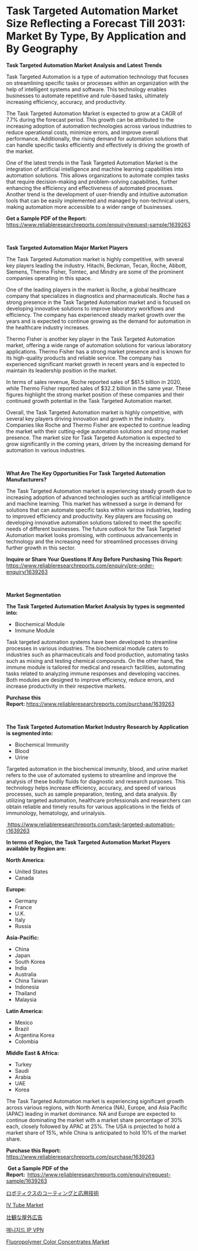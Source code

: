 <p><h1>Task Targeted Automation Market Size Reflecting a Forecast Till 2031: Market By Type, By Application and By Geography</h1></p><p><strong>Task Targeted Automation Market Analysis and Latest Trends</strong></p>
<p><p>Task Targeted Automation is a type of automation technology that focuses on streamlining specific tasks or processes within an organization with the help of intelligent systems and software. This technology enables businesses to automate repetitive and rule-based tasks, ultimately increasing efficiency, accuracy, and productivity.</p><p>The Task Targeted Automation Market is expected to grow at a CAGR of 7.7% during the forecast period. This growth can be attributed to the increasing adoption of automation technologies across various industries to reduce operational costs, minimize errors, and improve overall performance. Additionally, the rising demand for automation solutions that can handle specific tasks efficiently and effectively is driving the growth of the market.</p><p>One of the latest trends in the Task Targeted Automation Market is the integration of artificial intelligence and machine learning capabilities into automation solutions. This allows organizations to automate complex tasks that require decision-making and problem-solving capabilities, further enhancing the efficiency and effectiveness of automated processes. Another trend is the development of user-friendly and intuitive automation tools that can be easily implemented and managed by non-technical users, making automation more accessible to a wider range of businesses.</p></p>
<p><strong>Get a Sample PDF of the Report:&nbsp;</strong> <a href="https://www.reliableresearchreports.com/enquiry/request-sample/1639263">https://www.reliableresearchreports.com/enquiry/request-sample/1639263</a></p>
<p>&nbsp;</p>
<p><strong>Task Targeted Automation Major Market Players</strong></p>
<p><p>The Task Targeted Automation market is highly competitive, with several key players leading the industry. Hitachi, Beckman, Tecan, Roche, Abbott, Siemens, Thermo Fisher, Tomtec, and Mindry are some of the prominent companies operating in this space.</p><p>One of the leading players in the market is Roche, a global healthcare company that specializes in diagnostics and pharmaceuticals. Roche has a strong presence in the Task Targeted Automation market and is focused on developing innovative solutions to improve laboratory workflows and efficiency. The company has experienced steady market growth over the years and is expected to continue growing as the demand for automation in the healthcare industry increases.</p><p>Thermo Fisher is another key player in the Task Targeted Automation market, offering a wide range of automation solutions for various laboratory applications. Thermo Fisher has a strong market presence and is known for its high-quality products and reliable service. The company has experienced significant market growth in recent years and is expected to maintain its leadership position in the market.</p><p>In terms of sales revenue, Roche reported sales of $61.5 billion in 2020, while Thermo Fisher reported sales of $32.2 billion in the same year. These figures highlight the strong market position of these companies and their continued growth potential in the Task Targeted Automation market.</p><p>Overall, the Task Targeted Automation market is highly competitive, with several key players driving innovation and growth in the industry. Companies like Roche and Thermo Fisher are expected to continue leading the market with their cutting-edge automation solutions and strong market presence. The market size for Task Targeted Automation is expected to grow significantly in the coming years, driven by the increasing demand for automation in various industries.</p></p>
<p>&nbsp;</p>
<p><strong>What Are The Key Opportunities For Task Targeted Automation Manufacturers?</strong></p>
<p><p>The Task Targeted Automation market is experiencing steady growth due to increasing adoption of advanced technologies such as artificial intelligence and machine learning. This market has witnessed a surge in demand for solutions that can automate specific tasks within various industries, leading to improved efficiency and productivity. Key players are focusing on developing innovative automation solutions tailored to meet the specific needs of different businesses. The future outlook for the Task Targeted Automation market looks promising, with continuous advancements in technology and the increasing need for streamlined processes driving further growth in this sector.</p></p>
<p><strong>Inquire or Share Your Questions If Any Before Purchasing This Report:</strong> <a href="https://www.reliableresearchreports.com/enquiry/pre-order-enquiry/1639263">https://www.reliableresearchreports.com/enquiry/pre-order-enquiry/1639263</a></p>
<p>&nbsp;</p>
<p><strong>Market Segmentation</strong></p>
<p><strong>The Task Targeted Automation Market Analysis by types is segmented into:</strong></p>
<p><ul><li>Biochemical Module</li><li>Immune Module</li></ul></p>
<p><p>Task targeted automation systems have been developed to streamline processes in various industries. The biochemical module caters to industries such as pharmaceuticals and food production, automating tasks such as mixing and testing chemical compounds. On the other hand, the immune module is tailored for medical and research facilities, automating tasks related to analyzing immune responses and developing vaccines. Both modules are designed to improve efficiency, reduce errors, and increase productivity in their respective markets.</p></p>
<p><strong>Purchase this Report:&nbsp;</strong><a href="https://www.reliableresearchreports.com/purchase/1639263">https://www.reliableresearchreports.com/purchase/1639263</a></p>
<p>&nbsp;</p>
<p><strong>The Task Targeted Automation Market Industry Research by Application is segmented into:</strong></p>
<p><ul><li>Biochemical Immunity</li><li>Blood</li><li>Urine</li></ul></p>
<p><p>Targeted automation in the biochemical immunity, blood, and urine market refers to the use of automated systems to streamline and improve the analysis of these bodily fluids for diagnostic and research purposes. This technology helps increase efficiency, accuracy, and speed of various processes, such as sample preparation, testing, and data analysis. By utilizing targeted automation, healthcare professionals and researchers can obtain reliable and timely results for various applications in the fields of immunology, hematology, and urinalysis.</p></p>
<p><a href="https://www.reliableresearchreports.com/task-targeted-automation-r1639263">&nbsp;https://www.reliableresearchreports.com/task-targeted-automation-r1639263</a></p>
<p><strong>In terms of Region, the Task Targeted Automation Market Players available by Region are:</strong></p>
<p>
    <p> <strong> North America: </strong>
        <ul>
            <li>United States</li>
            <li>Canada</li>
        </ul>
        </p> 
    <p> <strong> Europe: </strong>
        <ul>
            <li>Germany</li>
            <li>France</li>
            <li>U.K.</li>
            <li>Italy</li>
            <li>Russia</li>
        </ul>
        </p> 
    <p> <strong> Asia-Pacific: </strong>
        <ul>
            <li>China</li>
            <li>Japan</li>
            <li>South Korea</li>
            <li>India</li>
            <li>Australia</li>
            <li>China Taiwan</li>
            <li>Indonesia</li>
            <li>Thailand</li>
            <li>Malaysia</li>
        </ul>
        </p> 
    <p> <strong> Latin America: </strong>
        <ul>
            <li>Mexico</li>
            <li>Brazil</li>
            <li>Argentina Korea</li>
            <li>Colombia</li>
        </ul>
        </p> 
    <p> <strong> Middle East & Africa: </strong>
        <ul>
            <li>Turkey</li>
            <li>Saudi</li>
            <li>Arabia</li>
            <li>UAE</li>
            <li>Korea</li>
        </ul>
    </p>
    </p>
<p><p>The Task Targeted Automation market is experiencing significant growth across various regions, with North America (NA), Europe, and Asia Pacific (APAC) leading in market dominance. NA and Europe are expected to continue dominating the market with a market share percentage of 30% each, closely followed by APAC at 25%. The USA is projected to hold a market share of 15%, while China is anticipated to hold 10% of the market share.</p></p>
<p><strong>Purchase this Report: </strong><a href="https://www.reliableresearchreports.com/purchase/1639263">https://www.reliableresearchreports.com/purchase/1639263</a></p>
<p>&nbsp;<strong>Get a Sample PDF of the Report:&nbsp;&nbsp;</strong><a href="https://www.reliableresearchreports.com/enquiry/request-sample/1639263">https://www.reliableresearchreports.com/enquiry/request-sample/1639263</a></p>
<p><strong></strong></p>
<p><p><a href="https://medium.com/@josephmiller1959/%E3%83%AD%E3%83%9C%E3%83%86%E3%82%A3%E3%82%AF%E3%82%B9%E5%B8%82%E5%A0%B4%E3%81%AB%E3%81%8A%E3%81%91%E3%82%8B%E5%A1%97%E8%A3%85%E3%81%A8%E5%BF%9C%E7%94%A8%E6%8A%80%E8%A1%93%E3%81%AE%E5%B8%82%E5%A0%B4%E8%A6%8F%E6%A8%A1%E3%81%A8%E5%B8%82%E5%A0%B4%E5%8B%95%E5%90%91-%E5%AE%8C%E5%85%A8%E3%81%AA%E7%94%A3%E6%A5%AD%E6%A6%82%E8%A6%81-2024%E5%B9%B4%E3%81%8B%E3%82%892031%E5%B9%B4-1da512ddf9c0">ロボティクスのコーティングと応用技術</a></p><p><a href="https://github.com/kosella/Market-Research-Report-List-3/blob/main/iv-tube-market.md">IV Tube Market</a></p><p><a href="https://github.com/dadanedu33/Market-Research-Report-List-1/blob/main/780169148213.md">壮観な屋外広告</a></p><p><a href="https://medium.com/@dellkoepp03/%EA%B4%80%EB%A6%AC%EB%90%9C-ip-vpn-%EC%8B%9C%EC%9E%A5-%EA%B2%BD%EC%9F%81-%EB%B6%84%EC%84%9D-%EC%8B%9C%EC%9E%A5-%EB%8F%99%ED%96%A5-%EB%B0%8F-2031%EB%85%84%EA%B9%8C%EC%A7%80%EC%9D%98-%EC%98%88%EC%B8%A1-4cf5d194989c">매니지드 IP VPN</a></p><p><a href="https://spotless-saver-8fd.notion.site/Fluoropolymer-Color-Concentrates-Market-Focuses-on-Market-Share-Size-and-Projected-Forecast-Till-20-d95ebefe0aee41f7aa288f18cb32d25a">Fluoropolymer Color Concentrates Market</a></p></p>